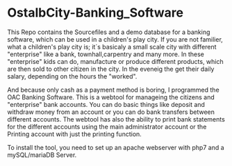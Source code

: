 # OstalbCity-Banking_Software
This Repo contains the Sourcefiles and a demo database for a banking software, which can be used in a children's play city.
If you are not familier, what a children's play city is; it´s basicaly a small scale city with different "enterprise" like a bank, townhall,carpentry and many more.
In these "enterprise" kids can do, manufacture or produce different products, which are then sold to other citizen in the city.
In the eveneig the get their daily salary, depending on the hours the "worked".

And because only cash as a payment method is boring, I programmed the OAC Banking Software.
This is a webtool for manageing the citizens and "enterprise" bank accounts.
You can do basic things like deposit and withdraw money from an account or you can do bank transfers between different accounts.
The webtool has also the ability to print bank statements for the different accounts using the main administrator account or the Printing account with just the printing function.

To install the tool, you need to set up an apache webserver with php7 and a mySQL/mariaDB Server.
